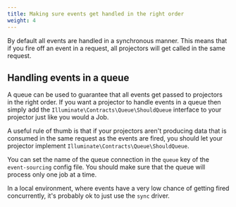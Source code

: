 ```yaml
---
title: Making sure events get handled in the right order
weight: 4
---
```


By default all events are handled in a synchronous manner. This means that if you fire off an event in a request, all projectors will get called in the same request.

## Handling events in a queue

A queue can be used to guarantee that all events get passed to projectors in the right order. If you want a projector to handle events in a queue then simply add the `Illuminate\Contracts\Queue\ShouldQueue` interface to your projector just like you would a Job. 

A useful rule of thumb is that if your projectors aren't producing data that is consumed in the same request as the events are fired, you should let your projector implement `Illuminate\Contracts\Queue\ShouldQueue`.

You can set the name of the queue connection in the `queue` key of the `event-sourcing` config file.  You should make sure that the queue will process only one job at a time.

In a local environment, where events have a very low chance of getting fired concurrently, it's probably ok to just use the `sync` driver.
